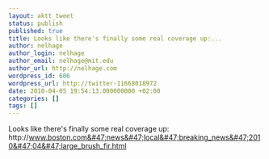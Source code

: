 ```yaml
---
layout: aktt_tweet
status: publish
published: true
title: Looks like there's finally some real coverage up:...
author: nelhage
author_login: nelhage
author_email: nelhage@mit.edu
author_url: http://nelhage.com
wordpress_id: 606
wordpress_url: http://twitter-11668018972
date: 2010-04-05 19:54:13.000000000 +02:00
categories: []
tags: []
---
```

Looks like there's finally some real coverage up:
http:&#47;&#47;www.boston.com&#47;news&#47;local&#47;breaking_news&#47;2010&#47;04&#47;large_brush_fir.html
